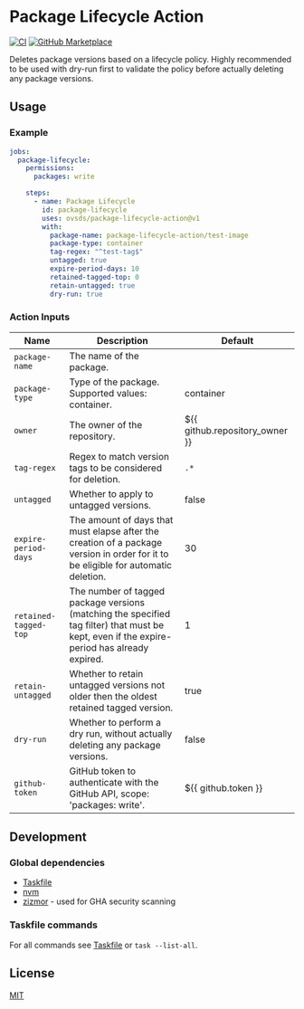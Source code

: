 # Package Lifecycle Action

[![CI](https://github.com/ovsds/package-lifecycle-action/workflows/Check%20PR/badge.svg)](https://github.com/ovsds/package-lifecycle-action/actions?query=workflow%3A%22%22Check+PR%22%22)
[![GitHub Marketplace](https://img.shields.io/badge/Marketplace-Package%20Lifecycle-blue.svg)](https://github.com/marketplace/actions/package-lifecycle)

Deletes package versions based on a lifecycle policy.
Highly recommended to be used with dry-run first to validate the policy before actually deleting any package versions.

## Usage

### Example

```yaml
jobs:
  package-lifecycle:
    permissions:
      packages: write

    steps:
      - name: Package Lifecycle
        id: package-lifecycle
        uses: ovsds/package-lifecycle-action@v1
        with:
          package-name: package-lifecycle-action/test-image
          package-type: container
          tag-regex: "^test-tag$"
          untagged: true
          expire-period-days: 10
          retained-tagged-top: 0
          retain-untagged: true
          dry-run: true
```

### Action Inputs

| Name                  | Description                                                                                                                                 | Default                        |
| --------------------- | ------------------------------------------------------------------------------------------------------------------------------------------- | ------------------------------ |
| `package-name`        | The name of the package.                                                                                                                    |                                |
| `package-type`        | Type of the package. Supported values: container.                                                                                           | container                      |
| `owner`               | The owner of the repository.                                                                                                                | ${{ github.repository_owner }} |
| `tag-regex`           | Regex to match version tags to be considered for deletion.                                                                                  | `.*`                           |
| `untagged`            | Whether to apply to untagged versions.                                                                                                      | false                          |
| `expire-period-days`  | The amount of days that must elapse after the creation of a package version in order for it to be eligible for automatic deletion.          | 30                             |
| `retained-tagged-top` | The number of tagged package versions (matching the specified tag filter) that must be kept, even if the expire-period has already expired. | 1                              |
| `retain-untagged`     | Whether to retain untagged versions not older then the oldest retained tagged version.                                                      | true                           |
| `dry-run`             | Whether to perform a dry run, without actually deleting any package versions.                                                               | false                          |
| `github-token`        | GitHub token to authenticate with the GitHub API, scope: 'packages: write'.                                                                 | ${{ github.token }}            |

## Development

### Global dependencies

- [Taskfile](https://taskfile.dev/installation/)
- [nvm](https://github.com/nvm-sh/nvm?tab=readme-ov-file#install--update-script)
- [zizmor](https://woodruffw.github.io/zizmor/installation/) - used for GHA security scanning

### Taskfile commands

For all commands see [Taskfile](Taskfile.yaml) or `task --list-all`.

## License

[MIT](LICENSE)
